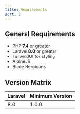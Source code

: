 ```yaml
---
title: Requirements
sort: 2
---
```


## General Requirements
- PHP **7.4** or greater
- Laravel **8.0** or greater
- TailwindUI for styling
- AlpineJS
- Blade Heroicons

## Version Matrix
| Laravel | Minimum Version |
| --- | --- |
| 8.0 | 1.0.0 |
